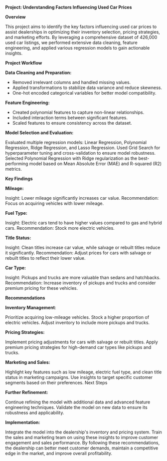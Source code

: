 **Project: Understanding Factors Influencing Used Car Prices**

**Overview**

This project aims to identify the key factors influencing used car prices to assist dealerships in optimizing their inventory selection, pricing strategies, and marketing efforts. By leveraging a comprehensive dataset of 426,000 used car listings, we performed extensive data cleaning, feature engineering, and applied various regression models to gain actionable insights.

**Project Workflow**

**Data Cleaning and Preparation:**

- Removed irrelevant columns and handled missing values.
- Applied transformations to stabilize data variance and reduce skewness.
- One-hot encoded categorical variables for better model compatibility.

**Feature Engineering:**

- Created polynomial features to capture non-linear relationships.
- Included interaction terms between significant features.
- Scaled features to ensure consistency across the dataset.

**Model Selection and Evaluation:**

Evaluated multiple regression models: Linear Regression, Polynomial Regression, Ridge Regression, and Lasso Regression.
Used Grid Search for hyperparameter tuning and cross-validation to ensure model robustness.
Selected Polynomial Regression with Ridge regularization as the best-performing model based on Mean Absolute Error (MAE) and R-squared (R2) metrics.

**Key Findings**

**Mileage:**

Insight: Lower mileage significantly increases car value.
Recommendation: Focus on acquiring vehicles with lower mileage.

**Fuel Type:**

Insight: Electric cars tend to have higher values compared to gas and hybrid cars.
Recommendation: Stock more electric vehicles.

**Title Status:**

Insight: Clean titles increase car value, while salvage or rebuilt titles reduce it significantly.
Recommendation: Adjust prices for cars with salvage or rebuilt titles to reflect their lower value.

**Car Type:**

Insight: Pickups and trucks are more valuable than sedans and hatchbacks.
Recommendation: Increase inventory of pickups and trucks and consider premium pricing for these vehicles.

**Recommendations**

**Inventory Management**:

Prioritize acquiring low-mileage vehicles.
Stock a higher proportion of electric vehicles.
Adjust inventory to include more pickups and trucks.

**Pricing Strategies:**

Implement pricing adjustments for cars with salvage or rebuilt titles.
Apply premium pricing strategies for high-demand car types like pickups and trucks.

**Marketing and Sales:**

Highlight key features such as low mileage, electric fuel type, and clean title status in marketing campaigns.
Use insights to target specific customer segments based on their preferences.
Next Steps

**Further Refinement:**

Continue refining the model with additional data and advanced feature engineering techniques.
Validate the model on new data to ensure its robustness and applicability.

**Implementation:**

Integrate the model into the dealership's inventory and pricing system.
Train the sales and marketing team on using these insights to improve customer engagement and sales performance.
By following these recommendations, the dealership can better meet customer demands, maintain a competitive edge in the market, and improve overall profitability.
